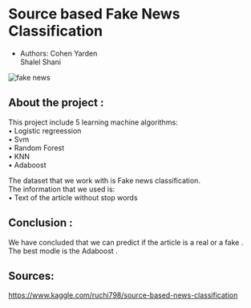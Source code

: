 # Source based Fake News Classification
* Authors:
 Cohen Yarden   
 Shalel Shani  
 
 

![fake news](https://user-images.githubusercontent.com/57362284/107548109-ef7c3480-6bd6-11eb-9537-7d549984fceb.jpg)


## About the project :
This project include 5 learning machine algorithms:  
•	Logistic regreession  
•	Svm  
•	Random Forest  
•	KNN  
•	Adaboost  
  
The dataset that we work with is Fake news classification.   
The information that we used is:  
•	Text of the article without stop words 

## Conclusion :   
We have concluded that we can predict if the article is a real or a fake .  
The best modle is the Adaboost . 
  
## Sources: 
https://www.kaggle.com/ruchi798/source-based-news-classification
